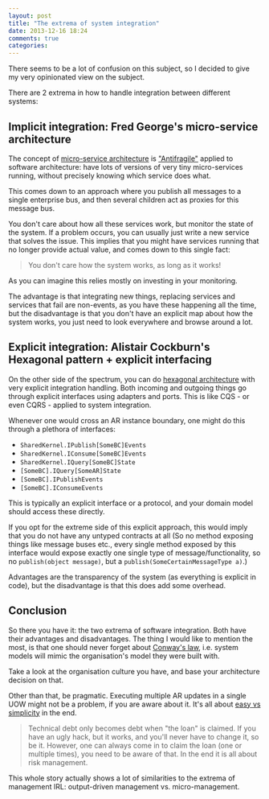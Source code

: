 ```yaml
---
layout: post
title: "The extrema of system integration"
date: 2013-12-16 18:24
comments: true
categories: 
---
```

There seems to be a lot of confusion on this subject, so I decided to give my very opinionated view on the subject.

There are 2 extrema in how to handle integration between different systems:

## Implicit integration: Fred George's micro-service architecture

The concept of [micro-service architecture](http://vimeo.com/79866979) is ["Antifragile"](http://www.amazon.com/Antifragile-Things-That-Gain-Disorder/dp/1400067820) applied to software architecture: have lots of versions of very tiny micro-services running, without precisely knowing which service does what. 

This comes down to an approach where you publish all messages to a single enterprise bus, and then several children act as proxies for this message bus.

You don't care about how all these services work, but monitor the state of the system. If a problem occurs, you can usually just write a new service that solves the issue. This implies that you might have services running that no longer provide actual value, and comes down to this single fact:

> You don't care how the system works, as long as it works!

As you can imagine this relies mostly on investing in your monitoring.

The advantage is that integrating new things, replacing services and services that fail are non-events, as you have these happening all the time, but the disadvantage is that you don't have an explicit map about how the system works, you just need to look everywhere and browse around a lot.

## Explicit integration: Alistair Cockburn's Hexagonal pattern + explicit interfacing

On the other side of the spectrum, you can do [hexagonal architecture](http://alistair.cockburn.us/Hexagonal+architecture) with very explicit integration handling. Both incoming and outgoing things go through explicit interfaces using adapters and ports. This is like CQS - or even CQRS - applied to system integration.

Whenever one would cross an AR instance boundary, one might do this through a plethora of interfaces:

- `SharedKernel.IPublish[SomeBC]Events`
- `SharedKernel.IConsume[SomeBC]Events`
- `SharedKernel.IQuery[SomeBC]State`
- `[SomeBC].IQuery[SomeAR]State`
- `[SomeBC].IPublishEvents`
- `[SomeBC].IConsumeEvents`
 
This is typically an explicit interface or a protocol, and your domain model should access these directly.

If you opt for the extreme side of this explicit approach, this would imply that you do not have any untyped contracts at all (So no method exposing things like message buses etc., every single method exposed by this interface would expose exactly one single type of message/functionality, so no `publish(object message)`, but a `publish(SomeCertainMessageType a)`.)

Advantages are the transparency of the system (as everything is explicit in code), but the disadvantage is that this does add some overhead.

## Conclusion

So there you have it: the two extrema of software integration. Both have their advantages and disadvantages. The thing I would like to mention the most, is that one should never forget about [Conway's law](http://en.wikipedia.org/wiki/Conway's_law), i.e. system models will mimic the organisation's model they were built with.

Take a look at the organisation culture you have, and base your architecture decision on that.

Other than that, be pragmatic. Executing multiple AR updates in a single UOW might not be a problem, if you are aware about it. It's all about [easy vs simplicity](http://tojans.me/blog/2012/10/31/continuous-thinking-essay-ease-and-simplicity-in-software-architecture/) in the end.

> Technical debt only becomes debt when "the loan" is claimed. If you have an ugly hack, but it works, and you'll never have to change it, so be it. However, one can always come in to claim the loan (one or multiple times), you need to be aware of that. In the end it is all about risk management.

This whole story actually shows a lot of similarities to the extrema of management IRL: output-driven management vs. micro-management.